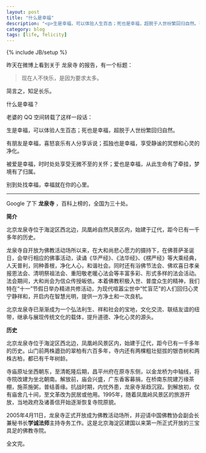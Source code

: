 ```yaml
---
layout: post
title: "什么是幸福"
description: "<p>生是幸福，可以体验人生百态；死也是幸福，超脱于人世纷繁回归自然。有朋友是幸福，喜怒哀乐有人分享诉说；孤独也是幸福，享受静谧的冥想和心灵的净化。被爱是幸福，时时处处享受无微不至的关怀；爱也是幸福，从此生命有了牵挂，梦境有了归属。</p><p>别到处找幸福，幸福就在你的心里。</p>"
category: blog
tags: [life, felicity]
---
```

{% include JB/setup %}

昨天在微博上看到关于 龙泉寺 的报告，有一个标题：

>现在人不快乐，是因为要求太多。

简言之，知足长乐。

什么是幸福？

老婆的 QQ 空间转载了这样一段话：

生是幸福，可以体验人生百态；死也是幸福，超脱于人世纷繁回归自然。

有朋友是幸福，喜怒哀乐有人分享诉说；孤独也是幸福，享受静谧的冥想和心灵的净化。

被爱是幸福，时时处处享受无微不至的关怀；爱也是幸福，从此生命有了牵挂，梦境有了归属。

别到处找幸福，幸福就在你的心里。

----

Google 了下 **龙泉寺** ，百科上榜的，全国为三十处。

**简介**

北京龙泉寺位于海淀区西北边，凤凰岭自然风景区内，始建于辽代，距今已有一千多年的历史。

龙泉寺自开放为佛教活动场所以来，在大和尚悲心愿力的摄持下，在佛菩萨圣诞日，会举行相应的佛事活动，读诵《华严经》、《法华经》、《楞严经》等大乘经典，人天普利，同种善根，净化人心，和谐社会。同时还有浴佛节法会、佛欢喜日孝亲报恩法会、清明祭祖法会、重阳敬老暖心法会等丰富多彩、形式多样的法会活动。法会期间，大和尚会为信众传授皈依。本着佛教积极入世、普度众生的精神，我们特在“十一”节假日举办精进共修活动，为现代喧嚣尘世中“忙盲茫”的人们回归心灵宁静祥和，开启内在智慧光明，提供一方净土和一次良机。

北京龙泉寺已渐渐成为一个弘法利生、祥和社会的宝地，文化交流、联结友谊的纽带，继承与展现传统文化的载体，提升道德、净化心灵的源头。

**历史**

北京龙泉寺位于海淀区西北边，凤凰岭风景区内，始建于辽代，距今已有一千多年的历史。山门前两株遒劲的翠柏有六百多年，寺内还有两棵粗壮挺拔的银杏树和两株古柏，都已有千年树龄。

寺庙原址坐西朝东，至清乾隆后期，昌平州府在原寺东侧，以金龙桥为中轴线，将寺院改建为坐北朝南。解放前，庙会兴盛，广东香客募捐，在桥南东院建万缘茶棚，施茶施粥，普结善缘。抗战时期，内忧外患，龙泉寺渐趋沉寂。到解放初，仅有庙舍几十间，至文革改为民居或他用。1995年，随着凤凰岭风景区的旅游开放，当地政府及诸善信开始逐渐恢复寺院原貌。

2005年4月11日，龙泉寺正式开放成为佛教活动场所，并迎请中国佛教协会副会长兼秘书长**学诚法师**主持寺务工作。这是北京海淀区建国以来第一所正式开放的三宝具足的佛教寺院。

全文完。





